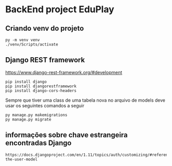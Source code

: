 # BackEnd project EduPlay

## Criando venv do projeto

```
py -m venv venv
./venv/Scripts/activate
```

## Django REST framework
https://www.django-rest-framework.org/#development

```
pip install django
pip install djangorestframework
pip install django-cors-headers
```

Sempre que tiver uma class de uma tabela nova no arquivo de models deve usar os seguintes comandos a seguir

```
py manage.py makemigrations
py manage.py migrate
```

## informações sobre chave estrangeira encontradas Django

```
https://docs.djangoproject.com/en/1.11/topics/auth/customizing/#referencing-the-user-model
```
